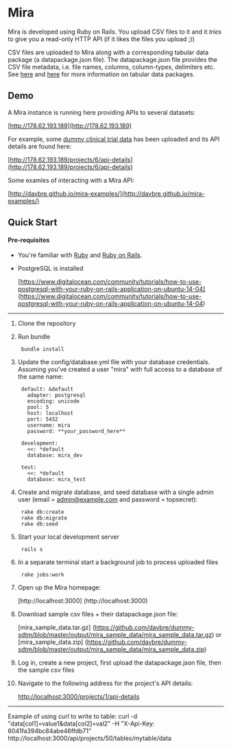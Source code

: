 

# Mira

Mira is developed using Ruby on Rails. You upload CSV files to it and it *tries* to give you a read-only HTTP API (if it likes the files you upload ;))

CSV files are uploaded to Mira along with a corresponding tabular data package (a datapackage.json file). The datapackage.json file provides the CSV file metadata, i.e. file names, columns, column-types, delimiters etc. See [here](http://data.okfn.org/doc/tabular-data-package) and [here](http://dataprotocols.org/tabular-data-package/) for more information on tabular data packages.

## Demo

A Mira instance is running here providing APIs to several datasets:

[http://178.62.193.189](http://178.62.193.189)

For example, some [dummy clinical trial data](https://github.com/davbre/dummy-sdtm/tree/master/output/mira_sample_data) has been uploaded and its API details are found here:

[http://178.62.193.189/projects/6/api-details](http://178.62.193.189/projects/6/api-details)

Some examles of interacting with a Mira API:

[http://davbre.github.io/mira-examples/](http://davbre.github.io/mira-examples/)


## Quick Start

#### Pre-requisites
- You're familiar with [Ruby](https://www.ruby-lang.org/en/) and [Ruby on Rails](http://rubyonrails.org/).

- PostgreSQL is installed

  [https://www.digitalocean.com/community/tutorials/how-to-use-postgresql-with-your-ruby-on-rails-application-on-ubuntu-14-04] (https://www.digitalocean.com/community/tutorials/how-to-use-postgresql-with-your-ruby-on-rails-application-on-ubuntu-14-04)


---

1. Clone the repository

2. Run bundle

        bundle install

3. Update the config/database.yml file with your database credentials. Assuming you've created a user "mira" with full access to a database of the same name:

        default: &default
          adapter: postgresql
          encoding: unicode
          pool: 5
          host: localhost
          port: 5432
          username: mira
          password: **your_password_here**

        development:
          <<: *default
          database: mira_dev

        test:
          <<: *default
          database: mira_test

4. Create and migrate database, and seed database with a single admin user (email = admin@example.com and password = topsecret):

        rake db:create
        rake db:migrate
        rake db:seed

5. Start your local development server

        rails s

6. In a separate terminal start a background job to process uploaded files

        rake jobs:work

7. Open up the Mira homepage:

    [http://localhost:3000] (http://localhost:3000)

8. Download sample csv files + their datapackage.json file:

    [mira_sample_data.tar.gz] (https://github.com/davbre/dummy-sdtm/blob/master/output/mira_sample_data/mira_sample_data.tar.gz)
    or
    [mira_sample_data.zip] (https://github.com/davbre/dummy-sdtm/blob/master/output/mira_sample_data/mira_sample_data.zip)

9. Log in, create a new project, first upload the datapackage.json file, then the sample csv files

10. Navigate to the following address for the project's API details:

    [http://localhost:3000/projects/1/api-details](http://localhost:3000/projects/1/api-details)



---
Example of using curl to write to table:
curl -d "data[col1]=value1&data[col2]=val2" -H "X-Api-Key: 6041fa394bc84abe46ffdb71" http://localhost:3000/api/projects/50/tables/mytable/data
